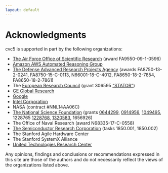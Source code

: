 ```yaml
---
layout: default
---
```


# Acknowledgments

cvc5 is supported in part by the following organizations:
- [The Air Force Office of Scientific
  Research](http://www.wpafb.af.mil/AFRL/afosr/) (award FA9550-09-1-0596)
- [Amazon AWS Automated Reasoning
  Group](https://aws.amazon.com/security/provable-security/)
- [The Defense Advanced Research Projects Agency](http://www.darpa.mil/)
  (awards FA8750-13-2-0241, FA8750-15-C-0113, N66001-18-C-4012,
  FA8650-18-2-7854, FA8650-18-2-7861)
- The [European Research Council](https://erc.europa.eu/) (grant 306595
  [“STATOR”](http://stator.imag.fr/))
- [GE Global Research](http://www.geglobalresearch.com/)
- [Google](http://www.google.com)
- [Intel Corporation](http://www.intel.com/)
- NASA (contract #NNL14AA06C)
- [The National Science Foundation](http://www.nsf.gov/) (grants
  [0644299](http://www.fastlane.nsf.gov/servlet/showaward?award=0644299),
  [0914956](http://www.fastlane.nsf.gov/servlet/showaward?award=0914956),
  [1049495](http://www.nsf.gov/awardsearch/showAward?AWD_ID=1049495), 1228765
  [1228768](http://www.nsf.gov/awardsearch/showAward?AWD_ID=1228768),
  [1320583](http://www.nsf.gov/awardsearch/showAward?AWD_ID=1320583),
  1656926)
- The Office of Naval Research (award N68335-17-C-0558)
- [The Semiconductor Research Corporation](http://www.src.org/) (tasks
  1850.001, 1850.002)
- The Stanford Agile Hardware Center
- The Stanford SystemX Alliance
- [United Technologies Research Center](http://www.utrc.utc.com/)

Any opinions, findings and conclusions or recommendations expressed in this
site are those of the authors and do not necessarily reflect the views of the
organizations listed above.
